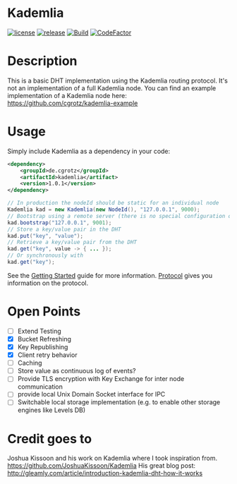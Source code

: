 Kademlia
========
[![license](https://img.shields.io/github/license/cgrotz/kademlia.svg)](https://github.com/cgrotz/kademlia/blob/master/LICENSE)
[![release](https://img.shields.io/github/release/cgrotz/kademlia.svg)](https://github.com/cgrotz/kademlia/releases/latest)
[![Build](https://github.com/cgrotz/kademlia/workflows/maven/badge.svg?branch=master&event=push)](https://github.com/cgrotz/kademlia/workflows/maven/badge.svg?branch=master&event=push)
[![CodeFactor](https://www.codefactor.io/repository/github/cgrotz/kademlia/badge)](https://www.codefactor.io/repository/github/cgrotz/kademlia)

# Description
This is a basic DHT implementation using the Kademlia routing protocol. It's not an implementation of a full Kademlia node.
You can find an example implementation of a Kademlia node here: https://github.com/cgrotz/kademlia-example

# Usage
Simply include Kademlia as a dependency in your code:
```xml
<dependency>
    <groupId>de.cgrotz</groupId>
    <artifactId>kademlia</artifact>
    <version>1.0.1</version>
</dependency>
```

```java
// In production the nodeId should be static for an individual node
Kademlia kad = new Kademlia(new NodeId(), "127.0.0.1", 9000);
// Bootstrap using a remote server (there is no special configuration on the remote server necessary)
kad.bootstrap("127.0.0.1", 9001);
// Store a key/value pair in the DHT
kad.put("key", "value");
// Retrieve a key/value pair from the DHT
kad.get("key", value -> { ... });
// Or synchronously with
kad.get("key");
```

See the [Getting Started](docs/Getting_Started.md) guide for more information. [Protocol](docs/protocol.md) gives you information on the protocol.

# Open Points
- [ ] Extend Testing
- [x] Bucket Refreshing
- [x] Key Republishing
- [x] Client retry behavior
- [ ] Caching
- [ ] Store value as continuous log of events?
- [ ] Provide TLS encryption with Key Exchange for inter node communication
- [ ] provide local Unix Domain Socket interface for IPC
- [ ] Switchable local storage implementation (e.g. to enable other storage engines like Levels DB)

# Credit goes to
Joshua Kissoon and his work on Kademlia where I took inspiration from. https://github.com/JoshuaKissoon/Kademlia
His great blog post: http://gleamly.com/article/introduction-kademlia-dht-how-it-works
